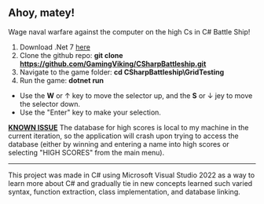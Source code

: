 <h2>Ahoy, matey!</h2>

Wage naval warfare against the computer on the high Cs in C# Battle Ship!

1. Download .Net 7 [here](https://dotnet.microsoft.com/en-us/download/dotnet/thank-you/sdk-7.0.403-windows-x64-installer)
2. Clone the github repo: **git clone https://github.com/GamingViking/CSharpBattleship.git**
3. Navigate to the game folder: **cd CSharpBattleship\GridTesting**
4. Run the game: **dotnet run**
   
- Use the **W** or &uarr; key to move the selector up, and the **S** or &darr; jey to move the selector down.
- Use the "Enter" key to make your selection.

<ins>**KNOWN ISSUE**</ins> The database for high scores is local to my machine in the current iteration, so the application will crash upon trying to access the database (either by winning and entering a name into high scores or selecting "HIGH SCORES" from the main menu).

---

This project was made in C# using Microsoft Visual Studio 2022 as a way to learn more about C# and gradually tie in new concepts learned such varied syntax, function extraction, class implementation, and database linking.
